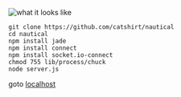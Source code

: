 ![what it looks like](http://i.imgur.com/8WNHv.png)

    git clone https://github.com/catshirt/nautical
    cd nautical
    npm install jade
    npm install connect
    npm install socket.io-connect
    chmod 755 lib/process/chuck
    node server.js

goto [localhost](http://localhost:8080/)
